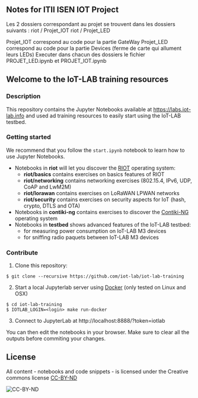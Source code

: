 ## Notes for ITII ISEN IOT Project 
Les 2 dossiers correspondant au projet se trouvent dans les dossiers suivants :
riot / Projet_IOT
riot / Projet_LED

Projet_IOT correspond au code pour la partie GateWay
Projet_LED correspond au code pour la partie Devices (ferme de carte qui allument leurs LEDs)
Executer dans chacun des dossiers le fichier PROJET_LED.ipynb et PROJET_IOT.ipynb


## Welcome to the IoT-LAB training resources

### Description

This repository contains the Jupyter Notebooks available at
https://labs.iot-lab.info and used ad training resources to easily start using
the IoT-LAB testbed.

### Getting started

We recommend that you follow the `start.ipynb` notebook to learn how to use
Jupyter Notebooks.

- Notebooks in **riot** will let you discover the [RIOT](https://riot-os.org)
  operating system:
  - **riot/basics** contains exercises on basics features of RIOT
  - **riot/networking** contains networking exercises (802.15.4, IPv6, UDP, CoAP
    and LwM2M)
  - **riot/lorawan** contains exercises on LoRaWAN LPWAN networks
  - **riot/security** contains exercises on security aspects for IoT (hash,
    crypto, DTLS and OTA)
- Notebooks in **contiki-ng** contains exercises to discover the
  [Contiki-NG](https://www.contiki-ng.org/) operating system
- Notebooks in **testbed** shows advanced features of the IoT-LAB testbed:
  - for measuring power consumption on IoT-LAB M3 devices
  - for sniffing radio paquets between IoT-LAB M3 devices

### Contribute

1. Clone this repository:

  ```
  $ git clone --recursive https://github.com/iot-lab/iot-lab-training
  ```

2. Start a local Jupyterlab server using [Docker](https://www.docker.com/)
  (only tested on Linux and OSX)

  ```
  $ cd iot-lab-training
  $ IOTLAB_LOGIN=<login> make run-docker
  ```

3. Connect to JupyterLab at http://localhost:8888/?token=iotlab

You can then edit the notebooks in your browser. Make sure to clear all the
outputs before commiting your changes.

## License

All content - notebooks and code snippets - is licensed under the Creative commons license
[CC-BY-ND](https://creativecommons.org/licenses/by-nd/4.0/)

![CC-BY-ND](https://mirrors.creativecommons.org/presskit/buttons/80x15/png/by-nd.png)

